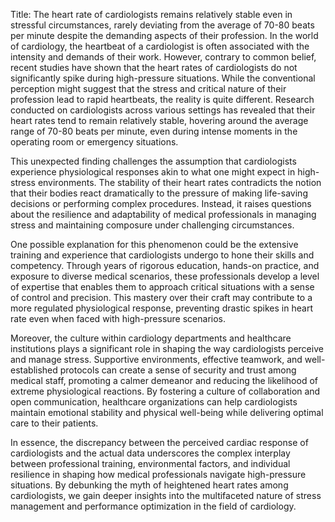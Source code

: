 Title: The heart rate of cardiologists remains relatively stable even in stressful circumstances, rarely deviating from the average of 70-80 beats per minute despite the demanding aspects of their profession.
In the world of cardiology, the heartbeat of a cardiologist is often associated with the intensity and demands of their work. However, contrary to common belief, recent studies have shown that the heart rates of cardiologists do not significantly spike during high-pressure situations. While the conventional perception might suggest that the stress and critical nature of their profession lead to rapid heartbeats, the reality is quite different. Research conducted on cardiologists across various settings has revealed that their heart rates tend to remain relatively stable, hovering around the average range of 70-80 beats per minute, even during intense moments in the operating room or emergency situations.

This unexpected finding challenges the assumption that cardiologists experience physiological responses akin to what one might expect in high-stress environments. The stability of their heart rates contradicts the notion that their bodies react dramatically to the pressure of making life-saving decisions or performing complex procedures. Instead, it raises questions about the resilience and adaptability of medical professionals in managing stress and maintaining composure under challenging circumstances.

One possible explanation for this phenomenon could be the extensive training and experience that cardiologists undergo to hone their skills and competency. Through years of rigorous education, hands-on practice, and exposure to diverse medical scenarios, these professionals develop a level of expertise that enables them to approach critical situations with a sense of control and precision. This mastery over their craft may contribute to a more regulated physiological response, preventing drastic spikes in heart rate even when faced with high-pressure scenarios.

Moreover, the culture within cardiology departments and healthcare institutions plays a significant role in shaping the way cardiologists perceive and manage stress. Supportive environments, effective teamwork, and well-established protocols can create a sense of security and trust among medical staff, promoting a calmer demeanor and reducing the likelihood of extreme physiological reactions. By fostering a culture of collaboration and open communication, healthcare organizations can help cardiologists maintain emotional stability and physical well-being while delivering optimal care to their patients.

In essence, the discrepancy between the perceived cardiac response of cardiologists and the actual data underscores the complex interplay between professional training, environmental factors, and individual resilience in shaping how medical professionals navigate high-pressure situations. By debunking the myth of heightened heart rates among cardiologists, we gain deeper insights into the multifaceted nature of stress management and performance optimization in the field of cardiology.